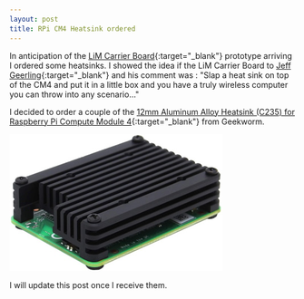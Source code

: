 ```yaml
---
layout: post
title: RPi CM4 Heatsink ordered
---
```


In anticipation of the [LiM Carrier Board](https://lim.loonix.ca/){:target="_blank"} prototype arriving I ordered some heatsinks. I showed the idea if the LiM Carrier Board to [Jeff Geerling](https://www.jeffgeerling.com/){:target="_blank"} and his comment was : "Slap a heat sink on top of the CM4 and put it in a little box and you have a truly wireless computer you can throw into any scenario..."

I decided to order a couple of the [12mm Aluminum Alloy Heatsink (C235) for Raspberry Pi Compute Module 4](https://geekworm.com/products/cm4-12mm-aluminum-alloy-heatsink-c235?_pos=11&_sid=eee1b8e13&_ss=r){:target="_blank"} from Geekworm.

![12mm Aluminum Alloy Heatsink (C235) for Raspberry Pi Compute Module 4](/images/C235.jpg)

I will update this post once I receive them.



